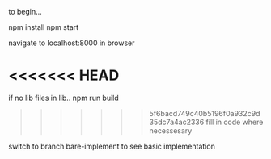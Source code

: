 to begin...

npm install
npm start

navigate to localhost:8000 in browser

<<<<<<< HEAD
=======
if no lib files in lib..
npm run build

>>>>>>> 5f6bacd749c40b5196f0a932c9d35dc7a4ac2336
fill in code where necessesary

switch to branch bare-implement to see basic implementation